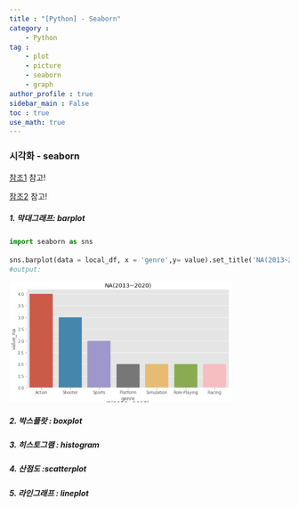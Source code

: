 ```yaml
---
title : "[Python] - Seaborn"
category :
    - Python
tag : 
    - plot
    - picture
    - seaborn
    - graph
author_profile : true
sidebar_main : False  
toc : true 
use_math: true
---
```


### 시각화 - seaborn

[참조1](https://tariat.tistory.com/744) 참고!

[참조2](https://programmers.co.kr/learn/courses/21/lessons/942) 참고!

##### 1. 막대그래프: barplot 

```py
import seaborn as sns 

sns.barplot(data = local_df, x = 'genre',y= value).set_title('NA(2013~2020)')
#output:
```
<img src='/assets/seaborn_ex.PNG' width = 400>




##### 2. 박스플랏 : boxplot 

##### 3. 히스토그램 : histogram

##### 4. 산점도 :scatterplot

##### 5. 라인그래프 : lineplot

 